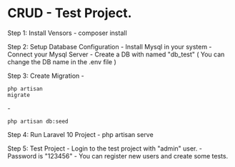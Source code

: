 # CRUD - Test Project.

Step 1: Install Vensors
    - composer install

Step 2: Setup Database Configuration
    - Install Mysql in your system
    - Connect your Mysql Server
    - Create a DB with named "db_test" ( You can change the DB name in the .env file )

Step 3: Create Migration
    - <pre><code>php artisan migrate</code></pre>
    - <pre><code>php artisan db:seed</code></pre>

Step 4: Run Laravel 10 Project
    - php artisan serve
    
Step 5: Test Project
    - Login to the test project with "admin" user.
    - Password is "123456"
    - You can register new users and create some tests.
